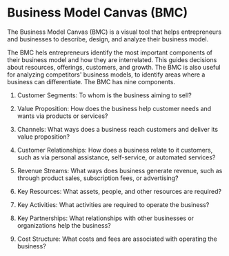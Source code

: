 # Business Model Canvas (BMC)

The Business Model Canvas (BMC) is a visual tool that helps entrepreneurs and businesses to describe, design, and analyze their business model.

The BMC hels entrepreneurs identify the most important components of their business model and how they are interrelated. This guides decisions about resources, offerings, customers, and growth. The BMC is also useful for analyzing competitors' business models, to identify areas where a business can differentiate. The BMC has nine components.

1. Customer Segments: To whom is the business aiming to sell?

2. Value Proposition: How does the business help customer needs and wants via products or services?

3. Channels: What ways does a business reach customers and deliver its value proposition?

4. Customer Relationships: How does a business relate to it customers, such as via personal assistance, self-service, or automated services?

5. Revenue Streams: What ways does business generate revenue, such as through product sales, subscription fees, or advertising?

6. Key Resources: What assets, people, and other resources are required?

7. Key Activities: What activities are required to operate the business?

8. Key Partnerships: What relationships with other businesses or organizations help the business?

9. Cost Structure: What costs and fees are associated with operating the business?


